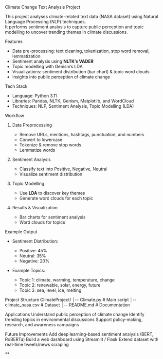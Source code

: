 
Climate Change Text Analysis Project  

This project analyses climate-related text data (NASA dataset) using Natural Language Processing (NLP) techniques.  
It performs sentiment analysis to capture public perception and topic modelling to uncover trending themes in climate discussions. 

Features
- Data pre-processing: text cleaning, tokenization, stop word removal, lemmatization  
- Sentiment analysis using **NLTK’s VADER**  
- Topic modelling with Genism’s LDA  
- Visualizations: sentiment distribution (bar chart) & topic word clouds  
- Insights into public perception of climate change  

 Tech Stack
- Language: Python 3.11  
- Libraries: Pandas, NLTK, Genism, Matplotlib, and WordCloud  
- Techniques: NLP, Sentiment Analysis, Topic Modelling (LDA)  

Workflow
1. Data Preprocessing
   - Remove URLs, mentions, hashtags, punctuation, and numbers  
   - Convert to lowercase  
   - Tokenize & remove stop words  
   - Lemmatize words  

2. Sentiment Analysis 
   - Classify text into Positive, Negative, Neutral  
   - Visualize sentiment distribution  

3. Topic Modelling  
   - Use **LDA** to discover key themes  
   - Generate word clouds for each topic  

4. Results & Visualization 
   - Bar charts for sentiment analysis  
   - Word clouds for topics  


Example Output
- Sentiment Distribution:  
  - Positive: 45%  
  - Neutral: 35%  
  - Negative: 20%  

- Example Topics: 
  - Topic 1: climate, warming, temperature, change  
  - Topic 2: renewable, solar, energy, future  
  - Topic 3: sea, level, ice, melting  

 Project Structure
ClimateProject/
│-- Climate.py # Main script
│-- climate_nasa.csv # Dataset
│-- README.md # Documentation

Applications
Understand public perception of climate change
Identify trending topics in environmental discussions
Support policy-making, research, and awareness campaigns

Future Improvements
Add deep learning-based sentiment analysis (BERT, RoBERTa)
Build a web dashboard using Streamlit / Flask
Extend dataset with real-time tweets/news scraping


**
